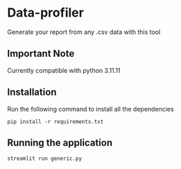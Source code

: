 # Data-profiler
Generate your report from any .csv data with this tool

## Important Note

Currently compatible with python 3.11.11

## Installation
 Run the following command to install all the dependencies
 ```
 pip install -r requirements.txt
```
## Running the application

```
streamlit run generic.py
```
